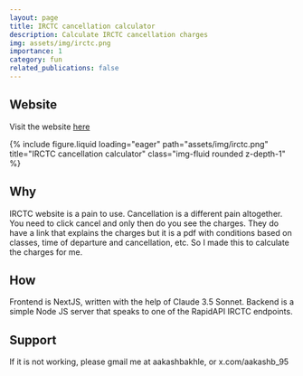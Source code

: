 ```yaml
---
layout: page
title: IRCTC cancellation calculator
description: Calculate IRCTC cancellation charges
img: assets/img/irctc.png
importance: 1
category: fun
related_publications: false
---
```


## Website

Visit the website [here](https://irctc.aakashb.xyz/)

<div class="row">
    <div class="col-sm mt-3 mt-md-0">
        {% include figure.liquid loading="eager" path="assets/img/irctc.png" title="IRCTC cancellation calculator" class="img-fluid rounded z-depth-1" %}
    </div>
</div>

## Why

IRCTC website is a pain to use. Cancellation is a different pain altogether. You need to click cancel and only then do you see the charges.
They do have a link that explains the charges but it is a pdf with conditions based on classes, time of departure and cancellation, etc.
So I made this to calculate the charges for me.

## How

Frontend is NextJS, written with the help of Claude 3.5 Sonnet.
Backend is a simple Node JS server that speaks to one of the RapidAPI IRCTC endpoints.

## Support

If it is not working, please gmail me at aakashbakhle, or x.com/aakashb_95
